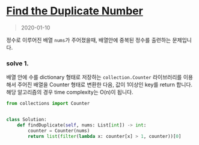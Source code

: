 # [Find the Duplicate Number](https://leetcode.com/problems/find-the-duplicate-number/)

> 2020-01-10

정수로 이루어진 배열 `nums`가 주어졌을때, 배열안에 중복된 정수를 출련하는 문제입니다.

### solve 1.
배열 안에 수를 dictionary 형태로 저장하는 `collection.Counter` 라이브러리를 이용해서 주어진 배열을 Counter 형태로 변환한 다음, 값이 1이상인 key를 return 합니다.
해당 알고리즘의 경우 time complexity는 O(n)이 됩니다.
 
```python
from collections import Counter


class Solution:
    def findDuplicate(self, nums: List[int]) -> int:
        counter = Counter(nums)
        return list(filter(lambda x: counter[x] > 1, counter))[0]
```